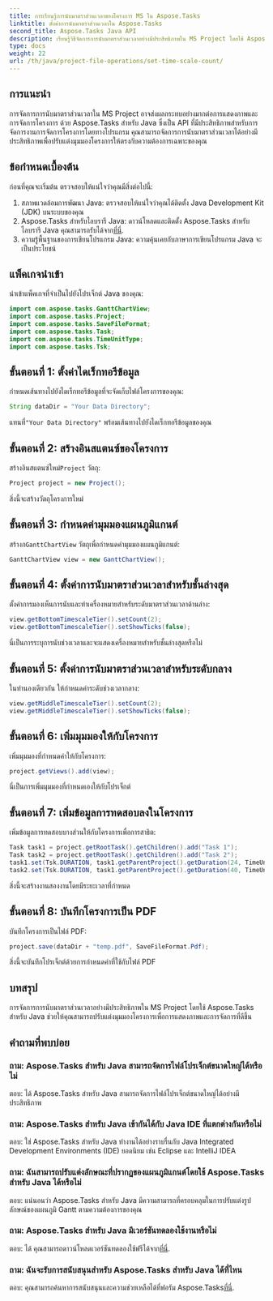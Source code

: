 ```yaml
---
title: การเรียนรู้การนับมาตราส่วนเวลาของโครงการ MS ใน Aspose.Tasks
linktitle: ตั้งค่าการนับมาตราส่วนเวลาใน Aspose.Tasks
second_title: Aspose.Tasks Java API
description: เรียนรู้วิธีจัดการการนับมาตราส่วนเวลาอย่างมีประสิทธิภาพใน MS Project โดยใช้ Aspose.Tasks สำหรับ Java เพิ่มประสิทธิภาพการแสดงภาพและการจัดการโครงการได้อย่างง่ายดาย
type: docs
weight: 22
url: /th/java/project-file-operations/set-time-scale-count/
---
```

## การแนะนำ
การจัดการการนับมาตราส่วนเวลาใน MS Project อาจส่งผลกระทบอย่างมากต่อการแสดงภาพและการจัดการโครงการ ด้วย Aspose.Tasks สำหรับ Java ซึ่งเป็น API ที่มีประสิทธิภาพสำหรับการจัดการงานการจัดการโครงการโดยทางโปรแกรม คุณสามารถจัดการการนับมาตราส่วนเวลาได้อย่างมีประสิทธิภาพเพื่อปรับแต่งมุมมองโครงการให้ตรงกับความต้องการเฉพาะของคุณ
## ข้อกำหนดเบื้องต้น
ก่อนที่คุณจะเริ่มต้น ตรวจสอบให้แน่ใจว่าคุณมีสิ่งต่อไปนี้:
1. สภาพแวดล้อมการพัฒนา Java: ตรวจสอบให้แน่ใจว่าคุณได้ติดตั้ง Java Development Kit (JDK) บนระบบของคุณ
2.  Aspose.Tasks สำหรับไลบรารี Java: ดาวน์โหลดและติดตั้ง Aspose.Tasks สำหรับไลบรารี Java คุณสามารถรับได้จาก[ที่นี่](https://releases.aspose.com/tasks/java/).
3. ความรู้พื้นฐานของการเขียนโปรแกรม Java: ความคุ้นเคยกับภาษาการเขียนโปรแกรม Java จะเป็นประโยชน์

## แพ็คเกจนำเข้า
นำเข้าแพ็คเกจที่จำเป็นไปยังโปรเจ็กต์ Java ของคุณ:
```java
import com.aspose.tasks.GanttChartView;
import com.aspose.tasks.Project;
import com.aspose.tasks.SaveFileFormat;
import com.aspose.tasks.Task;
import com.aspose.tasks.TimeUnitType;
import com.aspose.tasks.Tsk;
```

## ขั้นตอนที่ 1: ตั้งค่าไดเร็กทอรีข้อมูล
กำหนดเส้นทางไปยังไดเร็กทอรีข้อมูลที่จะจัดเก็บไฟล์โครงการของคุณ:
```java
String dataDir = "Your Data Directory";
```
 แทนที่`"Your Data Directory"` พร้อมเส้นทางไปยังไดเร็กทอรีข้อมูลของคุณ
## ขั้นตอนที่ 2: สร้างอินสแตนซ์ของโครงการ
 สร้างอินสแตนซ์ใหม่`Project` วัตถุ:
```java
Project project = new Project();
```
สิ่งนี้จะสร้างวัตถุโครงการใหม่
## ขั้นตอนที่ 3: กำหนดค่ามุมมองแผนภูมิแกนต์
 สร้างก`GanttChartView` วัตถุเพื่อกำหนดค่ามุมมองแผนภูมิแกนต์:
```java
GanttChartView view = new GanttChartView();
```
## ขั้นตอนที่ 4: ตั้งค่าการนับมาตราส่วนเวลาสำหรับชั้นล่างสุด
ตั้งค่าการมองเห็นการนับและทำเครื่องหมายสำหรับระดับมาตราส่วนเวลาด้านล่าง:
```java
view.getBottomTimescaleTier().setCount(2);
view.getBottomTimescaleTier().setShowTicks(false);
```
นี่เป็นการระบุการนับช่วงเวลาและจะแสดงเครื่องหมายสำหรับชั้นล่างสุดหรือไม่
## ขั้นตอนที่ 5: ตั้งค่าการนับมาตราส่วนเวลาสำหรับระดับกลาง
ในทำนองเดียวกัน ให้กำหนดค่าระดับช่วงเวลากลาง:
```java
view.getMiddleTimescaleTier().setCount(2);
view.getMiddleTimescaleTier().setShowTicks(false);
```
## ขั้นตอนที่ 6: เพิ่มมุมมองให้กับโครงการ
เพิ่มมุมมองที่กำหนดค่าให้กับโครงการ:
```java
project.getViews().add(view);
```
นี่เป็นการเพิ่มมุมมองที่กำหนดเองให้กับโปรเจ็กต์
## ขั้นตอนที่ 7: เพิ่มข้อมูลการทดสอบลงในโครงการ
เพิ่มข้อมูลการทดสอบบางส่วนให้กับโครงการเพื่อการสาธิต:
```java
Task task1 = project.getRootTask().getChildren().add("Task 1");
Task task2 = project.getRootTask().getChildren().add("Task 2");
task1.set(Tsk.DURATION, task1.getParentProject().getDuration(24, TimeUnitType.Hour));
task2.set(Tsk.DURATION, task1.getParentProject().getDuration(40, TimeUnitType.Hour));
```
สิ่งนี้จะสร้างงานสองงานโดยมีระยะเวลาที่กำหนด
## ขั้นตอนที่ 8: บันทึกโครงการเป็น PDF
บันทึกโครงการเป็นไฟล์ PDF:
```java
project.save(dataDir + "temp.pdf", SaveFileFormat.Pdf);
```
สิ่งนี้จะบันทึกโปรเจ็กต์ด้วยการกำหนดค่าที่ใช้กับไฟล์ PDF

## บทสรุป
การจัดการการนับมาตราส่วนเวลาอย่างมีประสิทธิภาพใน MS Project โดยใช้ Aspose.Tasks สำหรับ Java ช่วยให้คุณสามารถปรับแต่งมุมมองโครงการเพื่อการแสดงภาพและการจัดการที่ดีขึ้น
## คำถามที่พบบ่อย
### ถาม: Aspose.Tasks สำหรับ Java สามารถจัดการไฟล์โปรเจ็กต์ขนาดใหญ่ได้หรือไม่
ตอบ: ได้ Aspose.Tasks สำหรับ Java สามารถจัดการไฟล์โปรเจ็กต์ขนาดใหญ่ได้อย่างมีประสิทธิภาพ
### ถาม: Aspose.Tasks สำหรับ Java เข้ากันได้กับ Java IDE ที่แตกต่างกันหรือไม่
ตอบ: ใช่ Aspose.Tasks สำหรับ Java ทำงานได้อย่างราบรื่นกับ Java Integrated Development Environments (IDE) ยอดนิยม เช่น Eclipse และ IntelliJ IDEA
### ถาม: ฉันสามารถปรับแต่งลักษณะที่ปรากฏของแผนภูมิแกนต์โดยใช้ Aspose.Tasks สำหรับ Java ได้หรือไม่
ตอบ: แน่นอนว่า Aspose.Tasks สำหรับ Java มีความสามารถที่ครอบคลุมในการปรับแต่งรูปลักษณ์ของแผนภูมิ Gantt ตามความต้องการของคุณ
### ถาม: Aspose.Tasks สำหรับ Java มีเวอร์ชันทดลองใช้งานหรือไม่
 ตอบ: ได้ คุณสามารถดาวน์โหลดเวอร์ชันทดลองใช้ฟรีได้จาก[ที่นี่](https://releases.aspose.com/).
### ถาม: ฉันจะรับการสนับสนุนสำหรับ Aspose.Tasks สำหรับ Java ได้ที่ไหน
 ตอบ: คุณสามารถค้นหาการสนับสนุนและความช่วยเหลือได้ที่ฟอรัม Aspose.Tasks[ที่นี่](https://forum.aspose.com/c/tasks/15).